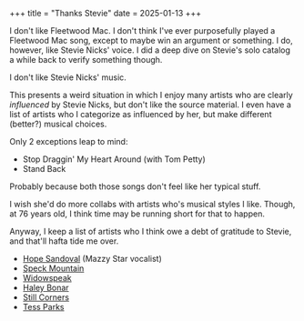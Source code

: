 +++
title = "Thanks Stevie"
date = 2025-01-13
+++

I don't like Fleetwood Mac. I don't think I've ever purposefully played a Fleetwood Mac song, except to maybe win an argument or something. I do, however, like Stevie Nicks' voice. I did a deep dive on Stevie's solo catalog a while back to verify something though.

I don't like Stevie Nicks' music.

This presents a weird situation in which I enjoy many artists who are clearly _influenced_ by Stevie Nicks, but don't like the source material. I even have a list of artists who I categorize as influenced by her, but make different (better?) musical choices.

Only 2 exceptions leap to mind:

- Stop Draggin' My Heart Around (with Tom Petty)
- Stand Back

Probably because both those songs don't feel like her typical stuff.

I wish she'd do more collabs with artists who's musical styles I like. Though, at 76 years old, I think time may be running short for that to happen.

Anyway, I keep a list of artists who I think owe a debt of gratitude to Stevie, and that'll hafta tide me over.

- [Hope Sandoval](http://www.hopesandoval.com/music/index.shtml) (Mazzy Star vocalist)
- [Speck Mountain](https://music.youtube.com/channel/UCZcsJ45sZWzUeLJUaoJzv9g)
- [Widowspeak](https://music.youtube.com/channel/UCNvXQkhLIXu_DAoHtmRURFA)
- [Haley Bonar](https://music.youtube.com/channel/UC80gbN8WYkFPjSvU2wK7Kxg)
- [Still Corners](https://music.youtube.com/channel/UCbLt7pataRom2AHyWfBFuVQ)
- [Tess Parks](https://music.youtube.com/channel/UCMI6aRzQDJ1a6A4asjQKbYg)
